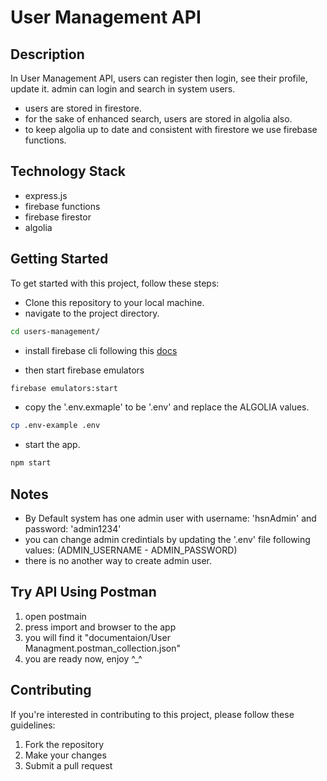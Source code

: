 # User Management API

## Description
In User Management API, users can register then login, see their profile, update it.
admin can login and search in system users.

- users are stored in firestore.
- for the sake of enhanced search, users are stored in algolia also.
- to keep algolia up to date and consistent with firestore we use firebase functions.

## Technology Stack

- express.js
- firebase functions
- firebase firestor
- algolia

## Getting Started

To get started with this project, follow these steps:

- Clone this repository to your local machine.
- navigate to the project directory.

```bash 
cd users-management/
```
- install firebase cli following this [docs](https://firebase.google.com/docs/cli)

- then start firebase emulators

```bash
firebase emulators:start
```
- copy the '.env.exmaple' to be '.env' and replace the ALGOLIA values.

```bash 
cp .env-example .env
```

- start the app.

```bash 
npm start
```

## Notes
- By Default system has one admin user with username: 'hsnAdmin' and password: 'admin1234'
- you can change admin credintials by updating the '.env' file following values: (ADMIN_USERNAME - ADMIN_PASSWORD)
- there is no another way to create admin user.

## Try API Using Postman
1. open postmain
2. press import and browser to the app
3. you will find it "documentaion/User Managment.postman_collection.json"
4. you are ready now, enjoy ^_^


## Contributing
If you're interested in contributing to this project, please follow these guidelines:
1. Fork the repository
2. Make your changes
3. Submit a pull request
